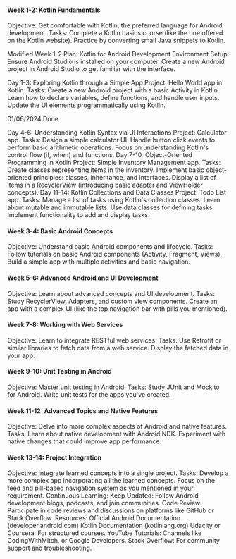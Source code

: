 #### Week 1-2: Kotlin Fundamentals
Objective: Get comfortable with Kotlin, the preferred language for Android development.
Tasks:
Complete a Kotlin basics course (like the one offered on the Kotlin website).
Practice by converting small Java snippets to Kotlin.


Modified Week 1-2 Plan: Kotlin for Android Development
Environment Setup:
Ensure Android Studio is installed on your computer.
Create a new Android project in Android Studio to get familiar with the interface.

Day 1-3: Exploring Kotlin through a Simple App
Project: Hello World app in Kotlin.
Tasks:
Create a new Android project with a basic Activity in Kotlin.
Learn how to declare variables, define functions, and handle user inputs.
Update the UI elements programmatically using Kotlin.

01/06/2024 Done

Day 4-6: Understanding Kotlin Syntax via UI Interactions
Project: Calculator app.
Tasks:
Design a simple calculator UI.
Handle button click events to perform basic arithmetic operations.
Focus on understanding Kotlin's control flow (if, when) and functions.
Day 7-10: Object-Oriented Programming in Kotlin
Project: Simple Inventory Management app.
Tasks:
Create classes representing items in the inventory.
Implement basic object-oriented principles: classes, inheritance, and interfaces.
Display a list of items in a RecyclerView (introducing basic adapter and ViewHolder concepts).
Day 11-14: Kotlin Collections and Data Classes
Project: Todo List app.
Tasks:
Manage a list of tasks using Kotlin's collection classes.
Learn about mutable and immutable lists.
Use data classes for defining tasks.
Implement functionality to add and display tasks.


#### Week 3-4: Basic Android Concepts
Objective: Understand basic Android components and lifecycle.
Tasks:
Follow tutorials on basic Android components (Activity, Fragment, Views).
Build a simple app with multiple activities and basic navigation.
#### Week 5-6: Advanced Android and UI Development
Objective: Learn about advanced concepts and UI development.
Tasks:
Study RecyclerView, Adapters, and custom view components.
Create an app with a complex UI (like the top navigation bar with pills you mentioned).
#### Week 7-8: Working with Web Services
Objective: Learn to integrate RESTful web services.
Tasks:
Use Retrofit or similar libraries to fetch data from a web service.
Display the fetched data in your app.
#### Week 9-10: Unit Testing in Android
Objective: Master unit testing in Android.
Tasks:
Study JUnit and Mockito for Android.
Write unit tests for the apps you've created.
#### Week 11-12: Advanced Topics and Native Features
Objective: Delve into more complex aspects of Android and native features.
Tasks:
Learn about native development with Android NDK.
Experiment with native changes that could improve app performance.
#### Week 13-14: Project Integration
Objective: Integrate learned concepts into a single project.
Tasks:
Develop a more complex app incorporating all the learned concepts.
Focus on the feed and pill-based navigation system as you mentioned in your requirement.
Continuous Learning:
Keep Updated: Follow Android development blogs, podcasts, and join communities.
Code Review: Participate in code reviews and discussions on platforms like GitHub or Stack Overflow.
Resources:
Official Android Documentation (developer.android.com)
Kotlin Documentation (kotlinlang.org)
Udacity or Coursera: For structured courses.
YouTube Tutorials: Channels like CodingWithMitch, or Google Developers.
Stack Overflow: For community support and troubleshooting.
